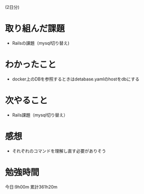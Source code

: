 (2日分)
# 取り組んだ課題
* Railsの課題（mysql切り替え)

# わかったこと
* docker上のDBを参照するときはdetabase.yamlのhostをdbにする

# 次やること
* Rails課題（mysql切り替え）

# 感想
* それぞれのコマンドを理解し直す必要がありそう

# 勉強時間
今日:9h00m
累計361h20m
